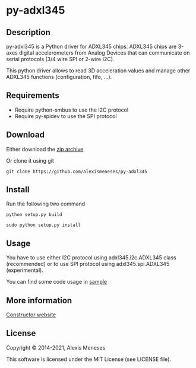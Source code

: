 py-adxl345
==========

Description
-----------

py-adxl345 is a Python driver for ADXL345 chips. ADXL345 chips are
3-axes digital accelerometers from Analog Devices that can communicate
on serial protocols (3/4 wire SPI or 2-wire I2C).

This python driver allows to read 3D acceleration values and 
manage other ADXL345 functions (configuration, fifo, ...).


Requirements
------------

- Require python-smbus to use the I2C protocol
- Require py-spidev to use the SPI protocol


Download
--------

Either download the [zip archive](https://github.com/alexismeneses/py-adxl345/archive/master.zip)

Or clone it using git

    git clone https://github.com/alexismeneses/py-adxl345


Install
-------

Run the following two command

    python setup.py build

    sudo python setup.py install


Usage
-----

You have to use either I2C protocol using adxl345.i2c.ADXL345 class (recommended) or to
use SPI protocol using adxl345.spi.ADXL345 (experimental).

You can find some code usage in [sample](https://github.com/alexismeneses/py-adxl345/tree/master/sample)


More information
----------------

[Constructor website](http://www.analog.com/en/mems-sensors/mems-inertial-sensors/adxl345/products/product.html)


License
-------

Copyright © 2014-2021, Alexis Meneses

This software is licensed under the MIT License (see LICENSE file).
